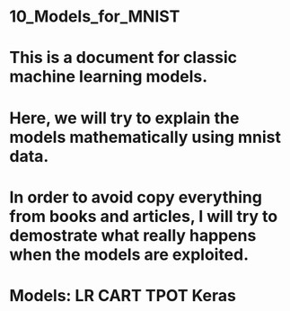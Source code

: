 # 10_Models_for_MNIST

# This is a document for classic machine learning models.

# Here, we will try to explain the models mathematically using mnist data.

# In order to avoid copy everything from books and articles, I will try to demostrate what really happens when the models are exploited.

#

# Models: LR CART TPOT Keras
